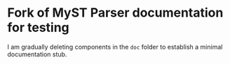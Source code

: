 # Fork of MyST Parser documentation for testing

I am gradually deleting components in the `doc` folder to establish a minimal documentation stub.
